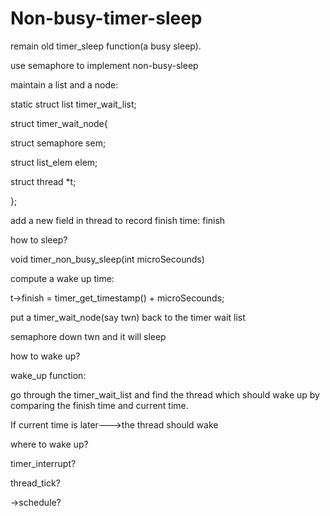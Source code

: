 # Non-busy-timer-sleep

remain old timer_sleep function(a busy sleep).

use semaphore to implement non-busy-sleep

maintain a list and a node:

static struct list timer_wait_list;

struct timer_wait_node{

  struct semaphore sem;
  
  struct list_elem elem;
  
  struct thread *t;
  
};

add a new field in thread to record finish time: finish

how to sleep?

void timer_non_busy_sleep(int microSecounds)

compute a wake up time:

  t->finish = timer_get_timestamp() + microSecounds;
  
  put a timer_wait_node(say twn) back to the timer wait list
  
  semaphore down twn and it will sleep

how to wake up?

  wake_up function:
 
  go through the timer_wait_list and find the thread which should wake up by comparing the finish time and current time. 

  If current time is later--->the thread should wake

where to wake up?

  timer_interrupt?
  
  thread_tick?
  
->schedule?
  
    

